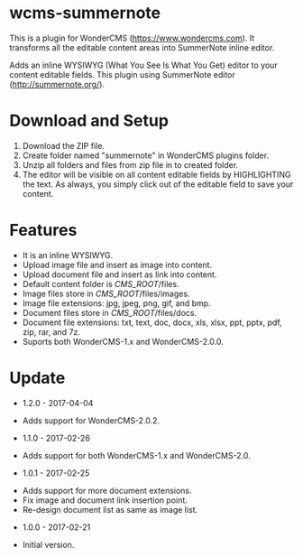 # wcms-summernote
This is a plugin for WonderCMS (https://www.wondercms.com). It transforms all the editable content areas into SummerNote inline editor.

Adds an inline WYSIWYG (What You See Is What You Get) editor to your content editable fields. This plugin using SummerNote editor (http://summernote.org/).

# Download and Setup
1. Download the ZIP file.
2. Create folder named "summernote" in WonderCMS plugins folder.
3. Unzip all folders and files from zip file in to created folder.
4. The editor will be visible on all content editable fields by HIGHLIGHTING the text. As always, you simply click out of the editable field to save your content.

# Features
- It is an inline WYSIWYG.
- Upload image file and insert as image into content.
- Upload document file and insert as link into content.
- Default content folder is _CMS_ROOT_/files.
- Image files store in _CMS_ROOT_/files/images.
- Image file extensions: jpg, jpeg, png, gif, and bmp.
- Document files store in _CMS_ROOT_/files/docs.
- Document file extensions: txt, text, doc, docx, xls, xlsx, ppt, pptx, pdf, zip, rar, and 7z.
- Suports both WonderCMS-1.x and WonderCMS-2.0.0.

# Update
* 1.2.0 - 2017-04-04
 - Adds support for WonderCMS-2.0.2.
* 1.1.0 - 2017-02-26
 - Adds support for both WonderCMS-1.x and WonderCMS-2.0.
* 1.0.1 - 2017-02-25
 - Adds support for more document extensions.
 - Fix image and document link insertion point.
 - Re-design document list as same as image list.
* 1.0.0 - 2017-02-21
 - Initial version.
